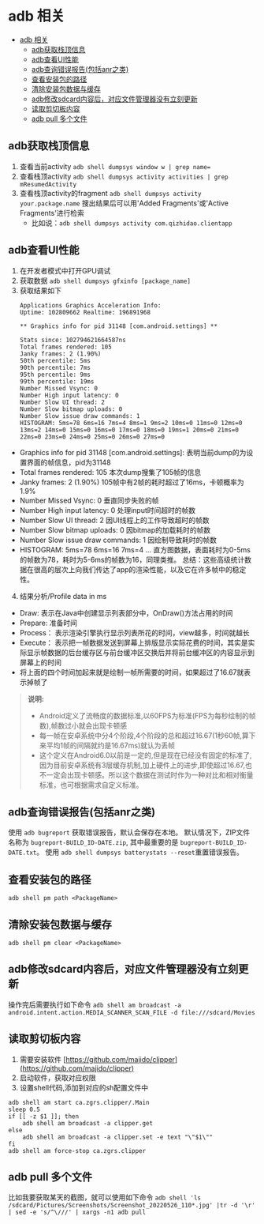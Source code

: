 # adb 相关

- [adb 相关](#adb-相关)
  - [adb获取栈顶信息](#adb获取栈顶信息)
  - [adb查看UI性能](#adb查看ui性能)
  - [adb查询错误报告(包括anr之类)](#adb查询错误报告包括anr之类)
  - [查看安装包的路径](#查看安装包的路径)
  - [清除安装包数据与缓存](#清除安装包数据与缓存)
  - [adb修改sdcard内容后，对应文件管理器没有立刻更新](#adb修改sdcard内容后对应文件管理器没有立刻更新)
  - [读取剪切板内容](#读取剪切板内容)
  - [adb pull 多个文件](#adb-pull-多个文件)

## adb获取栈顶信息
1. 查看当前activity
`adb shell dumpsys window w | grep name=`
2. 查看栈顶activity
`adb shell dumpsys activity activities | grep mResumedActivity`
3. 查看栈顶activity的fragment
`adb shell dumpsys activity your.package.name`
搜出结果后可以用'Added Fragments'或'Active Fragments'进行检索
   - 比如说：`adb shell dumpsys activity com.qizhidao.clientapp`  

## adb查看UI性能
1. 在开发者模式中打开GPU调试
2. 获取数据
   `adb shell dumpsys gfxinfo [package_name]`
3. 获取结果如下
   ```shell
   Applications Graphics Acceleration Info:
   Uptime: 102809662 Realtime: 196891968

   ** Graphics info for pid 31148 [com.android.settings] **

   Stats since: 102794621664587ns
   Total frames rendered: 105
   Janky frames: 2 (1.90%)
   50th percentile: 5ms
   90th percentile: 7ms
   95th percentile: 9ms
   99th percentile: 19ms
   Number Missed Vsync: 0
   Number High input latency: 0
   Number Slow UI thread: 2
   Number Slow bitmap uploads: 0
   Number Slow issue draw commands: 1
   HISTOGRAM: 5ms=78 6ms=16 7ms=4 8ms=1 9ms=2 10ms=0 11ms=0 12ms=0 13ms=2 14ms=0 15ms=0 16ms=0 17ms=0 18ms=0 19ms=1 20ms=0 21ms=0 22ms=0 23ms=0 24ms=0 25ms=0 26ms=0 27ms=0 
   ```
   
- Graphics info for pid 31148 [com.android.settings]: 表明当前dump的为设置界面的帧信息，pid为31148
- Total frames rendered: 105 本次dump搜集了105帧的信息
- Janky frames: 2 (1.90%) 105帧中有2帧的耗时超过了16ms，卡顿概率为1.9%
- Number Missed Vsync: 0 垂直同步失败的帧
- Number High input latency: 0 处理input时间超时的帧数
- Number Slow UI thread: 2 因UI线程上的工作导致超时的帧数
- Number Slow bitmap uploads: 0 因bitmap的加载耗时的帧数
- Number Slow issue draw commands: 1 因绘制导致耗时的帧数
- HISTOGRAM: 5ms=78 6ms=16 7ms=4 ... 直方图数据，表面耗时为0-5ms的帧数为78，耗时为5-6ms的帧数为16，同理类推。
 总结：这些高级统计数据在很高的层次上向我们传达了app的渲染性能，以及它在许多帧中的稳定性。

4. 结果分析/Profile data in ms
- Draw: 表示在Java中创建显示列表部分中，OnDraw()方法占用的时间
- Prepare: 准备时间
- Process： 表示渲染引擎执行显示列表所花的时间，view越多，时间就越长
- Execute： 表示把一帧数据发送到屏幕上排版显示实际花费的时间，其实是实际显示帧数据的后台缓存区与前台缓冲区交换后并将前台缓冲区的内容显示到屏幕上的时间
- 将上面的四个时间加起来就是绘制一帧所需要的时间，如果超过了16.67就表示掉帧了

> **说明:**
> - Android定义了流畅度的数据标准,以60FPS为标准(FPS为每秒绘制的帧数),帧数过小就会出现卡顿感
> - 每一帧在安卓系统中分4个阶段,4个阶段的总和超过16.67(1秒60帧,算下来平均1帧的间隔就约是16.67ms)就认为丢帧
> - 这个定义在Android6.0以前是一定的,但是现在已经没有固定的标准了,因为目前安卓系统有3层缓存机制,加上硬件上的进步,即使超过16.67,也不一定会出现卡顿感。所以这个数据在测试时作为一种对比和相对衡量标准，也可根据需求自定义标准。

## adb查询错误报告(包括anr之类)
使用 `adb bugreport` 获取错误报告，默认会保存在本地。
默认情况下，ZIP文件名称为 `bugreport-BUILD_ID-DATE.zip`, 其中最重要的是 `bugreport-BUILD_ID-DATE.txt`。
使用 `adb shell dumpsys batterystats --reset`重置错误报告。

## 查看安装包的路径
`adb shell pm path <PackageName>`

## 清除安装包数据与缓存
`adb shell pm clear <PackageName>`

## adb修改sdcard内容后，对应文件管理器没有立刻更新
操作完后需要执行如下命令 `adb shell am broadcast -a android.intent.action.MEDIA_SCANNER_SCAN_FILE -d file:///sdcard/Movies`

## 读取剪切板内容
1. 需要安装软件
[https://github.com/majido/clipper](https://github.com/majido/clipper)
2. 启动软件，获取对应权限
3. 设置shell代码,添加到对应的sh配置文件中
```shell
adb shell am start ca.zgrs.clipper/.Main
sleep 0.5
if [[ -z $1 ]]; then
    adb shell am broadcast -a clipper.get
else
    adb shell am broadcast -a clipper.set -e text "\"$1\""
fi
adb shell am force-stop ca.zgrs.clipper
```

## adb pull 多个文件
比如我要获取某天的截图，就可以使用如下命令
`adb shell 'ls /sdcard/Pictures/Screenshots/Screenshot_20220526_110*.jpg' |tr -d '\r' | sed -e 's/^\///' | xargs -n1 adb pull`